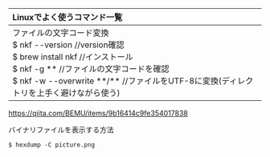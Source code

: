 | Linuxでよく使うコマンド一覧 |
|:--------------------------|
| ファイルの文字コード変換 <br> $ nkf --version     //version確認 <br> $ brew install nkf  //インストール <br> $ nkf -g **  //ファイルの文字コードを確認 <br> $ nkf -w --overwrite \*\*/\*\*  //ファイルをUTF-8に変換(ディレクトリを上手く避けながら使う) |

https://qiita.com/BEMU/items/9b16414c9fe354017838

バイナリファイルを表示する方法


```
$ hexdump -C picture.png
```
